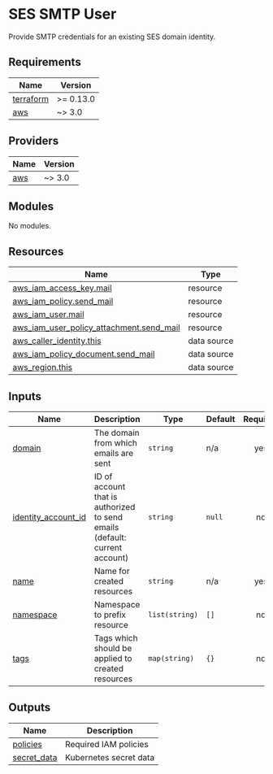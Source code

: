 # SES SMTP User

Provide SMTP credentials for an existing SES domain identity.

<!-- BEGIN_TF_DOCS -->
## Requirements

| Name | Version |
|------|---------|
| <a name="requirement_terraform"></a> [terraform](#requirement\_terraform) | >= 0.13.0 |
| <a name="requirement_aws"></a> [aws](#requirement\_aws) | ~> 3.0 |

## Providers

| Name | Version |
|------|---------|
| <a name="provider_aws"></a> [aws](#provider\_aws) | ~> 3.0 |

## Modules

No modules.

## Resources

| Name | Type |
|------|------|
| [aws_iam_access_key.mail](https://registry.terraform.io/providers/hashicorp/aws/latest/docs/resources/iam_access_key) | resource |
| [aws_iam_policy.send_mail](https://registry.terraform.io/providers/hashicorp/aws/latest/docs/resources/iam_policy) | resource |
| [aws_iam_user.mail](https://registry.terraform.io/providers/hashicorp/aws/latest/docs/resources/iam_user) | resource |
| [aws_iam_user_policy_attachment.send_mail](https://registry.terraform.io/providers/hashicorp/aws/latest/docs/resources/iam_user_policy_attachment) | resource |
| [aws_caller_identity.this](https://registry.terraform.io/providers/hashicorp/aws/latest/docs/data-sources/caller_identity) | data source |
| [aws_iam_policy_document.send_mail](https://registry.terraform.io/providers/hashicorp/aws/latest/docs/data-sources/iam_policy_document) | data source |
| [aws_region.this](https://registry.terraform.io/providers/hashicorp/aws/latest/docs/data-sources/region) | data source |

## Inputs

| Name | Description | Type | Default | Required |
|------|-------------|------|---------|:--------:|
| <a name="input_domain"></a> [domain](#input\_domain) | The domain from which emails are sent | `string` | n/a | yes |
| <a name="input_identity_account_id"></a> [identity\_account\_id](#input\_identity\_account\_id) | ID of account that is authorized to send emails (default: current account) | `string` | `null` | no |
| <a name="input_name"></a> [name](#input\_name) | Name for created resources | `string` | n/a | yes |
| <a name="input_namespace"></a> [namespace](#input\_namespace) | Namespace to prefix resource | `list(string)` | `[]` | no |
| <a name="input_tags"></a> [tags](#input\_tags) | Tags which should be applied to created resources | `map(string)` | `{}` | no |

## Outputs

| Name | Description |
|------|-------------|
| <a name="output_policies"></a> [policies](#output\_policies) | Required IAM policies |
| <a name="output_secret_data"></a> [secret\_data](#output\_secret\_data) | Kubernetes secret data |
<!-- END_TF_DOCS -->
